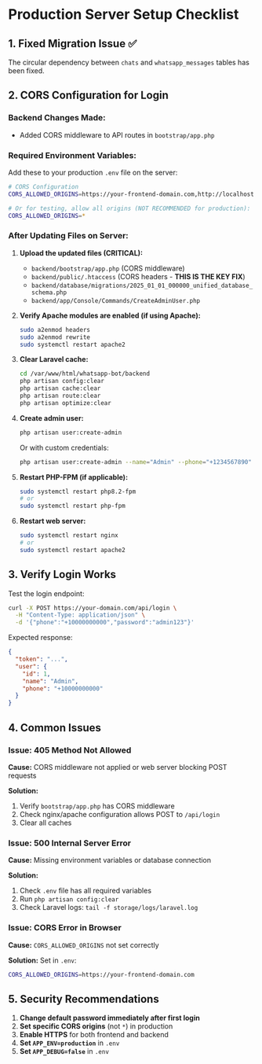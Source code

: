 # Production Server Setup Checklist

## 1. Fixed Migration Issue ✅
The circular dependency between `chats` and `whatsapp_messages` tables has been fixed.

## 2. CORS Configuration for Login

### Backend Changes Made:
- Added CORS middleware to API routes in `bootstrap/app.php`

### Required Environment Variables:

Add these to your production `.env` file on the server:

```bash
# CORS Configuration
CORS_ALLOWED_ORIGINS=https://your-frontend-domain.com,http://localhost:5173

# Or for testing, allow all origins (NOT RECOMMENDED for production):
CORS_ALLOWED_ORIGINS=*
```

### After Updating Files on Server:

1. **Upload the updated files (CRITICAL):**
   - `backend/bootstrap/app.php` (CORS middleware)
   - `backend/public/.htaccess` (CORS headers - **THIS IS THE KEY FIX**)
   - `backend/database/migrations/2025_01_01_000000_unified_database_schema.php`
   - `backend/app/Console/Commands/CreateAdminUser.php`

2. **Verify Apache modules are enabled (if using Apache):**
   ```bash
   sudo a2enmod headers
   sudo a2enmod rewrite
   sudo systemctl restart apache2
   ```

3. **Clear Laravel cache:**
   ```bash
   cd /var/www/html/whatsapp-bot/backend
   php artisan config:clear
   php artisan cache:clear
   php artisan route:clear
   php artisan optimize:clear
   ```

4. **Create admin user:**
   ```bash
   php artisan user:create-admin
   ```
   
   Or with custom credentials:
   ```bash
   php artisan user:create-admin --name="Admin" --phone="+1234567890" --password="your-secure-password"
   ```

5. **Restart PHP-FPM (if applicable):**
   ```bash
   sudo systemctl restart php8.2-fpm
   # or
   sudo systemctl restart php-fpm
   ```

6. **Restart web server:**
   ```bash
   sudo systemctl restart nginx
   # or
   sudo systemctl restart apache2
   ```

## 3. Verify Login Works

Test the login endpoint:
```bash
curl -X POST https://your-domain.com/api/login \
  -H "Content-Type: application/json" \
  -d '{"phone":"+10000000000","password":"admin123"}'
```

Expected response:
```json
{
  "token": "...",
  "user": {
    "id": 1,
    "name": "Admin",
    "phone": "+10000000000"
  }
}
```

## 4. Common Issues

### Issue: 405 Method Not Allowed
**Cause:** CORS middleware not applied or web server blocking POST requests

**Solution:**
1. Verify `bootstrap/app.php` has CORS middleware
2. Check nginx/apache configuration allows POST to `/api/login`
3. Clear all caches

### Issue: 500 Internal Server Error
**Cause:** Missing environment variables or database connection

**Solution:**
1. Check `.env` file has all required variables
2. Run `php artisan config:clear`
3. Check Laravel logs: `tail -f storage/logs/laravel.log`

### Issue: CORS Error in Browser
**Cause:** `CORS_ALLOWED_ORIGINS` not set correctly

**Solution:**
Set in `.env`:
```bash
CORS_ALLOWED_ORIGINS=https://your-frontend-domain.com
```

## 5. Security Recommendations

1. **Change default password immediately after first login**
2. **Set specific CORS origins** (not `*`) in production
3. **Enable HTTPS** for both frontend and backend
4. **Set `APP_ENV=production`** in `.env`
5. **Set `APP_DEBUG=false`** in `.env`
